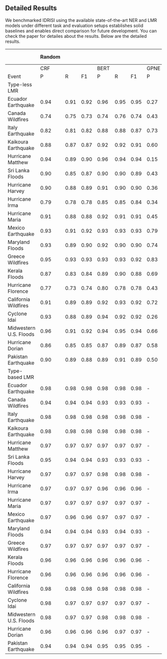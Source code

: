 ## Detailed Results
We benchmarked IDRISI using the available state-of-the-art NER and LMR models under different task and evaluation setups establishes solid baselines and enables direct comparison for future development. You can check the paper for detailes about the results. Below are the detailed results.
  
  ||Random |||||||||Time-based|||||||||
  |-|-|-|-|-|-|-|-|-|-|-|-|-|-|-|-|-|-|-|
  ||CRF |||BERT|||GPNE|||CRF|||BERT |||GPNE|||
  | Event | P | R | F1 | P | R | F1 | P | R | F1 | P | R | F1 | P | R | F1 | P | R | F1 |
  | Type-less LMR |||||||||||||||||||
  | Ecuador Earthquake| 0.94 | 0.91 | 0.92 | 0.96 | 0.95 | 0.95 | 0.27 | 0.23 | 0.24 | 0.92 | 0.89 | 0.90 | 0.94 | 0.93 | 0.93 | 0.16 | 0.16 | 0.16 |
  | Canada Wildfires | 0.74 | 0.75 | 0.73 | 0.74 | 0.76 | 0.74 | 0.43 | 0.46 | 0.44 | 0.77 | 0.75 | 0.75 | 0.80 | 0.80 | 0.79 | 0.09 | 0.10 | 0.09 |
  | Italy Earthquake | 0.82 | 0.81 | 0.82 | 0.88 | 0.88 | 0.87 | 0.73 | 0.74 | 0.73 | 0.79 | 0.77 | 0.78 | 0.86 | 0.86 | 0.85 | 0.36 | 0.36 | 0.36  |
  | Kaikoura Earthquake    | 0.88 | 0.87 | 0.87 | 0.92 | 0.92 | 0.91 | 0.60 | 0.60 | 0.59 | 0.91 | 0.88 | 0.88 | 0.91 | 0.89 | 0.89 | 0.17 | 0.17 | 0.17  |
  | Hurricane Matthew      | 0.94 | 0.89 | 0.90 | 0.96 | 0.94 | 0.94 | 0.15 | 0.14 | 0.14 | 0.96 | 0.92 | 0.93 | 0.94 | 0.96 | 0.94 | 0.04 | 0.04 | 0.04  |
  | Sri Lanka Floods       | 0.90 | 0.85 | 0.87 | 0.90 | 0.90 | 0.89 | 0.43 | 0.45 | 0.42 | 0.92 | 0.88 | 0.89 | 0.94 | 0.94 | 0.94 | 0.20 | 0.26 | 0.21  |
  | Hurricane Harvey       | 0.90 | 0.88 | 0.89 | 0.91 | 0.90 | 0.90 | 0.36 | 0.47 | 0.40 | 0.87 | 0.86 | 0.87 | 0.89 | 0.89 | 0.89 | 0.11 | 0.11 | 0.11  |
  | Hurricane Irma         | 0.79 | 0.78 | 0.78 | 0.85 | 0.85 | 0.84 | 0.34 | 0.45 | 0.37 | 0.80 | 0.79 | 0.79 | 0.83 | 0.83 | 0.82 | 0.11 | 0.11 | 0.11  |
  | Hurricane Maria        | 0.91 | 0.88 | 0.88 | 0.92 | 0.91 | 0.91 | 0.45 | 0.56 | 0.48 | 0.89 | 0.85 | 0.86 | 0.92 | 0.94 | 0.92 | 0.19 | 0.22 | 0.19  |
  | Mexico Earthquake      | 0.93 | 0.91 | 0.92 | 0.93 | 0.93 | 0.93 | 0.79 | 0.80 | 0.78 | 0.91 | 0.87 | 0.88 | 0.93 | 0.92 | 0.92 | 0.35 | 0.34 | 0.34  |
  | Maryland Floods        | 0.93 | 0.89 | 0.90 | 0.92 | 0.90 | 0.90 | 0.74 | 0.80 | 0.75 | 0.94 | 0.79 | 0.83 | 0.87 | 0.81 | 0.82 | 0.45 | 0.47 | 0.43  |
  | Greece Wildfires       | 0.95 | 0.93 | 0.93 | 0.93 | 0.93 | 0.92 | 0.83 | 0.80 | 0.79 | 0.91 | 0.88 | 0.88 | 0.90 | 0.89 | 0.88 | 0.45 | 0.39 | 0.39  |
  | Kerala Floods          | 0.87 | 0.83 | 0.84 | 0.89 | 0.90 | 0.88 | 0.69 | 0.69 | 0.66 | 0.93 | 0.88 | 0.89 | 0.93 | 0.93 | 0.92 | 0.29 | 0.30 | 0.27  |
  | Hurricane Florence     | 0.77 | 0.73 | 0.74 | 0.80 | 0.78 | 0.78 | 0.43 | 0.55 | 0.47 | 0.77 | 0.75 | 0.75 | 0.81 | 0.80 | 0.79 | 0.13 | 0.14 | 0.13  |
  | California Wildfires   | 0.91 | 0.89 | 0.89 | 0.92 | 0.93 | 0.92 | 0.72 | 0.77 | 0.73 | 0.92 | 0.89 | 0.90 | 0.90 | 0.90 | 0.89 | 0.30 | 0.33 | 0.30  |
  | Cyclone Idai           | 0.93 | 0.88 | 0.89 | 0.94 | 0.92 | 0.92 | 0.26 | 0.23 | 0.24 | 0.91 | 0.87 | 0.88 | 0.91 | 0.90 | 0.90 | 0.17 | 0.17 | 0.17  |
  | Midwestern U.S. Floods | 0.96 | 0.91 | 0.92 | 0.94 | 0.95 | 0.94 | 0.66 | 0.76 | 0.68 | 0.97 | 0.91 | 0.92 | 0.95 | 0.97 | 0.95 | 0.44 | 0.54 | 0.44  |
  | Hurricane Dorian       | 0.86 | 0.85 | 0.85 | 0.87 | 0.89 | 0.87 | 0.58 | 0.62 | 0.59 | 0.80 | 0.77 | 0.77 | 0.88 | 0.88 | 0.87 | 0.14 | 0.14 | 0.14  |
  | Pakistan Earthquake    | 0.90 | 0.89 | 0.88 | 0.89 | 0.91 | 0.89 | 0.50 | 0.34 | 0.38 | 0.87 | 0.87 | 0.85 | 0.86 | 0.90 | 0.87 | 0.11 | 0.08 | 0.09  |
| Type-based LMR |||||||||||||||||||
| Ecuador Earthquake     | 0.98 | 0.98 | 0.98 | 0.98 | 0.98 | 0.98 |  -   |  -   |  -   | 0.98 | 0.97 | 0.97 | 0.97 | 0.97 | 0.97 |  -   |  -   |   -   |
| Canada Wildfires       | 0.94 | 0.94 | 0.94 | 0.93 | 0.93 | 0.93 |  -   |  -   |  -   | 0.94 | 0.94 | 0.94 | 0.94 | 0.94 | 0.94 |  -   |  -   |   -   |
| Italy Earthquake       | 0.98 | 0.98 | 0.98 | 0.98 | 0.98 | 0.98 |  -   |  -   |  -   | 0.96 | 0.96 | 0.96 | 0.95 | 0.95 | 0.95 |  -   |  -   |   -   |
| Kaikoura Earthquake    | 0.98 | 0.98 | 0.98 | 0.98 | 0.98 | 0.98 |  -   |  -   |  -   | 0.98 | 0.98 | 0.98 | 0.98 | 0.98 | 0.98 |  -   |  -   |   -   |
| Hurricane Matthew      | 0.97 | 0.97 | 0.97 | 0.97 | 0.97 | 0.97 |  -   |  -   |  -   | 0.97 | 0.96 | 0.96 | 0.96 | 0.97 | 0.96 |  -   |  -   |   -   |
| Sri Lanka Floods       | 0.95 | 0.94 | 0.94 | 0.93 | 0.93 | 0.93 |  -   |  -   |  -   | 0.97 | 0.97 | 0.97 | 0.94 | 0.95 | 0.94 |  -   |  -   |   -   |
| Hurricane Harvey       | 0.97 | 0.97 | 0.97 | 0.98 | 0.98 | 0.98 |  -   |  -   |  -   | 0.98 | 0.97 | 0.97 | 0.98 | 0.98 | 0.98 |  -   |  -   |   -   |
| Hurricane Irma         | 0.97 | 0.97 | 0.97 | 0.96 | 0.96 | 0.96 |  -   |  -   |  -   | 0.96 | 0.96 | 0.96 | 0.97 | 0.97 | 0.97 |  -   |  -   |   -   |
| Hurricane Maria        | 0.97 | 0.97 | 0.97 | 0.97 | 0.97 | 0.97 |  -   |  -   |  -   | 0.97 | 0.97 | 0.97 | 0.97 | 0.97 | 0.97 |  -   |  -   |   -   |
| Mexico Earthquake      | 0.97 | 0.96 | 0.96 | 0.97 | 0.97 | 0.97 |  -   |  -   |  -   | 0.96 | 0.96 | 0.96 | 0.96 | 0.96 | 0.96 |  -   |  -   |   -   |
| Maryland Floods        | 0.94 | 0.94 | 0.94 | 0.93 | 0.94 | 0.93 |  -   |  -   |  -   | 0.96 | 0.95 | 0.95 | 0.96 | 0.95 | 0.95 |  -   |  -   |   -   |
| Greece Wildfires       | 0.97 | 0.97 | 0.97 | 0.97 | 0.97 | 0.97 |  -   |  -   |  -   | 0.95 | 0.95 | 0.95 | 0.95 | 0.95 | 0.95 |  -   |  -   |   -   |
| Kerala Floods          | 0.96 | 0.96 | 0.96 | 0.96 | 0.96 | 0.96 |  -   |  -   |  -   | 0.96 | 0.96 | 0.96 | 0.97 | 0.97 | 0.96 |  -   |  -   |   -   |
| Hurricane Florence     | 0.96 | 0.96 | 0.96 | 0.96 | 0.96 | 0.96 |  -   |  -   |  -   | 0.96 | 0.96 | 0.96 | 0.96 | 0.97 | 0.96 |  -   |  -   |   -   |
| California Wildfires   | 0.98 | 0.98 | 0.98 | 0.98 | 0.98 | 0.98 |  -   |  -   |  -   | 0.98 | 0.98 | 0.98 | 0.98 | 0.98 | 0.98 |  -   |  -   |   -   |
| Cyclone Idai           | 0.98 | 0.97 | 0.97 | 0.97 | 0.97 | 0.97 |  -   |  -   |  -   | 0.98 | 0.97 | 0.97 | 0.97 | 0.98 | 0.97 |  -   |  -   |   -   |
| Midwestern U.S. Floods | 0.98 | 0.97 | 0.97 | 0.98 | 0.98 | 0.98 |  -   |  -   |  -   | 0.98 | 0.98 | 0.98 | 0.98 | 0.98 | 0.98 |  -   |  -   |   -   |
| Hurricane Dorian       | 0.96 | 0.96 | 0.96 | 0.96 | 0.97 | 0.97 |  -   |  -   |  -   | 0.96 | 0.95 | 0.95 | 0.97 | 0.97 | 0.97 |  -   |  -   |   -   |
| Pakistan Earthquake    | 0.94 | 0.94 | 0.94 | 0.95 | 0.95 | 0.95 |  -   |  -   |  -   | 0.93 | 0.93 | 0.93 | 0.94 | 0.94 | 0.93 |  -   |  -   |   -   |
